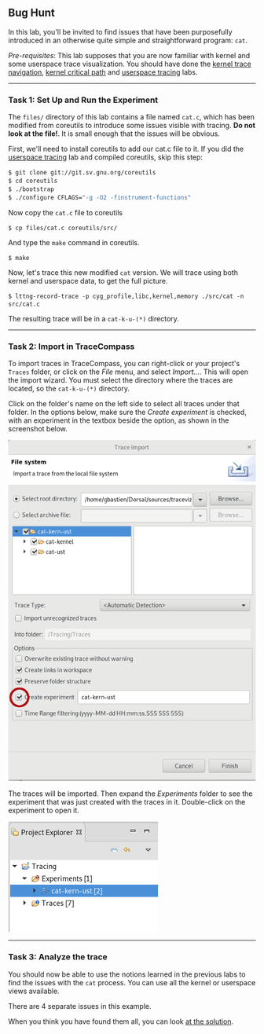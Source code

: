 ## Bug Hunt

In this lab, you'll be invited to find issues that have been purposefully introduced in an otherwise quite simple and straightforward program: `cat`.

*Pre-requisites*: This lab supposes that you are now familiar with kernel and some userspace trace visualization. You should have done the [kernel trace navigation](../101-analyze-system-trace-in-tracecompass), [kernel critical path](../102-tracing-wget-critical-path) and [userspace tracing](../201-lttng-userspace-tracing) labs.

- - -

### Task 1: Set Up and Run the Experiment

The `files/` directory of this lab contains a file named `cat.c`, which has been modified from coreutils to introduce some issues visible with tracing. **Do not look at the file!**. It is small enough that the issues will be obvious.

First, we'll need to install coreutils to add our cat.c file to it. If you did the [userspace tracing](../201-lttng-userspace-tracing) lab and compiled coreutils, skip this step:

```bash
$ git clone git://git.sv.gnu.org/coreutils
$ cd coreutils
$ ./bootstrap
$ ./configure CFLAGS="-g -O2 -finstrument-functions"
```

Now copy the `cat.c` file to coreutils

```
$ cp files/cat.c coreutils/src/
```

And type the `make` command in coreutils.

```
$ make
```

Now, let's trace this new modified `cat` version. We will trace using both kernel and userspace data, to get the full picture.

```
$ lttng-record-trace -p cyg_profile,libc,kernel,memory ./src/cat -n src/cat.c
```

The resulting trace will be in a `cat-k-u-(*)` directory.

- - -

### Task 2: Import in TraceCompass

To import traces in TraceCompass, you can right-click or your project's `Traces` folder, or click on the *File* menu, and select *Import...*. This will open the import wizard. You must select the directory where the traces are located, so the `cat-k-u-(*)` directory.

Click on the folder's name on the left side to select all traces under that folder. In the options below, make sure the *Create experiment* is checked, with an experiment in the textbox beside the option, as shown in the screenshot below.

![ImportExperiment](screenshots/importExperiment.png "Trace Compass Import Experiment")

The traces will be imported. Then expand the *Experiments* folder to see the experiment that was just created with the traces in it. Double-click on the experiment to open it.

![OpenExperiment](screenshots/openExperiment.png "Trace Compass Open Experiment")

- - -

### Task 3: Analyze the trace

You should now be able to use the notions learned in the previous labs to find the issues with the `cat` process. You can use all the kernel or userspace views available.

There are 4 separate issues in this example.

When you think you have found them all, you can look [at the solution](BugHuntResults.md).
